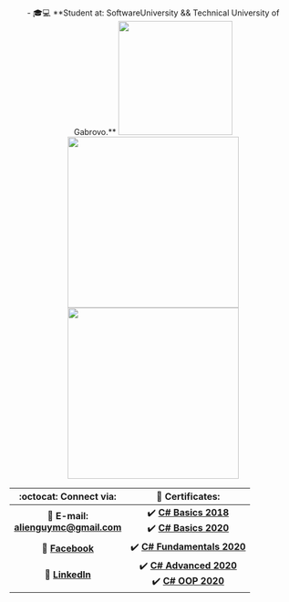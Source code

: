 <!---
<p align="center">
   - 🎓💻 **Student at: SoftwareUniversity && Technical University of Gabrovo.**
   
   <br>
   <img width="200" src="https://media1.tenor.com/images/cd37fa49c983ac905df0016fd5b6a2ee/tenor.gif">
   <br>
   <img width="210" src="https://github-readme-streak-stats.herokuapp.com/?user=georgidelchev" alt="Github Streak Stats">
   
   <img height="140" src="https://github-readme-stats.vercel.app/api?username=georgidelchev&count_private=true&true&hide=issues&show_icons=true">
   <br>
   <img width="110" src="https://github-readme-stats.vercel.app/api/top-langs/?username=georgidelchev&layout=compact">
</p>

| :octocat: Connect via: | :scroll: Certificates: |
| :-: | :-: |
| :e-mail: **E-mail:**<br/>**alienguymc@gmail.com**| :heavy_check_mark: [**C# Basics 2018**](https://softuni.bg/certificates/details/60522/7f0d88f0)<br/>:heavy_check_mark: [**C# Basics 2020**](https://softuni.bg/certificates/details/81516/44cacb84)|
| :blue_book: [**Facebook**](https://www.facebook.com/georgi.d99/)| :heavy_check_mark: [**C# Fundamentals 2020**](https://softuni.bg/certificates/details/86254/2b4e820e)|
| 💼 [**LinkedIn**](https://www.linkedin.com/in/delchevgeorgi/)| :heavy_check_mark: [**C# Advanced 2020**](https://softuni.bg/certificates/details/90388/fe4aa004)<br/>:heavy_check_mark: [**C# OOP 2020**](https://softuni.bg/certificates/details/95813/bafda7ee)|
--->
<!---
- 🎓💻 **Student at: SoftwareUniversity & Technical University of Gabrovo.**

<p align="left">
   <img src="https://media1.tenor.com/images/cd37fa49c983ac905df0016fd5b6a2ee/tenor.gif" width="200">
   
   <img height="140" src="https://github-readme-stats.vercel.app/api?username=georgidelchev&count_private=true&true&hide=issues&show_icons=true">
   
   <img height="140" src="https://github-readme-stats.vercel.app/api/top-langs/?username=georgidelchev&layout=compact" />
</p>

<div>
  
</div>

<div>
  <img width="500" src="https://metrics.lecoq.io/georgidelchev" alt="Github Metrics">
  <img width="500" src="https://github-readme-streak-stats.herokuapp.com/?user=georgidelchev" alt="Github Streak Stats">
</div>

| :octocat: Connect via: | :scroll: Certificates: |
| :-: | :-: |
| :e-mail: **E-mail:**<br/>**alienguymc@gmail.com**| :heavy_check_mark: [**C# Basics 2018**](https://softuni.bg/certificates/details/60522/7f0d88f0)<br/>:heavy_check_mark: [**C# Basics 2020**](https://softuni.bg/certificates/details/81516/44cacb84)|
| :blue_book: [**Facebook**](https://www.facebook.com/georgi.d99/)| :heavy_check_mark: [**C# Fundamentals 2020**](https://softuni.bg/certificates/details/86254/2b4e820e)|
| 💼 [**LinkedIn**](https://www.linkedin.com/in/delchevgeorgi/)| :heavy_check_mark: [**C# Advanced 2020**](https://softuni.bg/certificates/details/90388/fe4aa004)<br/>:heavy_check_mark: [**C# OOP 2020**](https://softuni.bg/certificates/details/95813/bafda7ee)|
--->

<p align="center">
   - 🎓💻 **Student at: SoftwareUniversity && Technical University of Gabrovo.**
   <img width="200" src="https://media1.tenor.com/images/cd37fa49c983ac905df0016fd5b6a2ee/tenor.gif">
   <img align="center" width="300" src="https://github-readme-stats.vercel.app/api?username=georgidelchev&count_private=true&true&hide=issues&show_icons=true">
   <img  width="300" src="https://github-readme-stats.vercel.app/api/top-langs/?username=georgidelchev&layout=compact">
</p>

| :octocat: Connect via: | :scroll: Certificates: |
| :-: | :-: |
| :e-mail: **E-mail:**<br/>**alienguymc@gmail.com**| :heavy_check_mark: [**C# Basics 2018**](https://softuni.bg/certificates/details/60522/7f0d88f0)<br/>:heavy_check_mark: [**C# Basics 2020**](https://softuni.bg/certificates/details/81516/44cacb84)|
| :blue_book: [**Facebook**](https://www.facebook.com/georgi.d99/)| :heavy_check_mark: [**C# Fundamentals 2020**](https://softuni.bg/certificates/details/86254/2b4e820e)|
| 💼 [**LinkedIn**](https://www.linkedin.com/in/delchevgeorgi/)| :heavy_check_mark: [**C# Advanced 2020**](https://softuni.bg/certificates/details/90388/fe4aa004)<br/>:heavy_check_mark: [**C# OOP 2020**](https://softuni.bg/certificates/details/95813/bafda7ee)|

